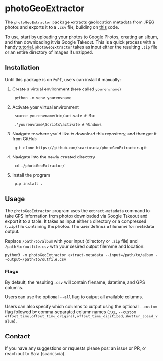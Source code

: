 # photoGeoExtractor

The `photoGeoExtractor` package extracts geolocation metadata from JPEG photos and exports it to a `.csv` file, building on [this](https://max-coding.medium.com/download-all-your-google-photos-and-extract-exif-metadata-into-a-csv-file-using-python-and-pandas-4a65de8392ab) code. 

To use, start by uploading your photos to Google Photos, creating an album, and then downloading it via Google Takeout. This is a quick process with a handy [tutorial](https://kb.uconn.edu/space/IKB/26398359570/Use+Google+Takeout+to+Export+Google+Photos). `photoGeoExtractor` takes as input either the resulting `.zip` file or an entire directory of images if unzipped. 


## Installation 
Until this package is on `PyPI`, users can install it manually: 

1. Create a virtual environment (here called `yourenvname`)

        python -m venv yourenvname

2. Activate your virtual environment 

        source yourenvname/bin/activate # Mac

        .\yourenvname\Scripts\activate # Windows

3. Navigate to where you'd like to download this repository, and then get it from GitHub

        git clone https://github.com/scarioscia/photoGeoExtractor.git

4. Navigate into the newly created directory 

        cd ./photoGeoExtractor/

5. Install the program 

        pip install .


## Usage
The `photoGeoExtractor` program uses the `extract-metadata` command to take GPS information from photos downloaded via Google Takeout and export it to a table. It takes as input either a directory or a compressed (`.zip`) file containing the photos. The user defines a filename for metadata output. 

Replace `/path/to/album` with your input (directory or `.zip` file) and `/path/to/outfile.csv` with your desired output filename and location: 

`python3 -m photoGeoExtractor extract-metadata --input=/path/to/album --output=/path/to/outfile.csv`

### Flags 
By default, the resulting `.csv` will contain filename, datetime, and GPS columns. 

Users can use the optional `--all` flag to output all available columns. 

Users can also specify which columns to output using the optional `--custom` flag followed by comma-separated column names (e.g., `--custom offset_time,offset_time_original,offset_time_digitized,shutter_speed_value`).

## Contact
If you have any suggestions or requests please post an issue or PR, or reach out to Sara (scarioscia). 
